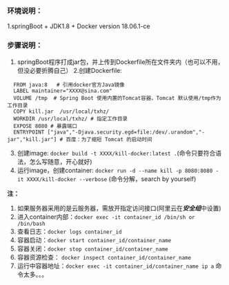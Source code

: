 ### 环境说明：
1.springBoot + JDK1.8 + Docker version 18.06.1-ce

### 步骤说明：
1. springBoot程序打成jar包，并上传到Dockerfile所在文件夹内（也可以不用，但没必要折腾自己）
2.创建Dockerfile:
  ```
    FROM java:8   # 引用docker官方Java镜像
    LABEL maintainer="XXXX@sina.com"
    VOLUME /tmp  # Spring Boot 使用内置的Tomcat容器，Tomcat 默认使用/tmp作为工作目录
    COPY kill.jar  /usr/local/txhz/
    WORKDIR /usr/local/txhz/ # 指定工作目录
    EXPOSE 8080 # 暴露端口
    ENTRYPOINT ["java","-Djava.security.egd=file:/dev/.urandom","-jar","kill.jar"] # 百度：为了缩短 Tomcat 的启动时间
  ```
3. 创建image: `docker build -t XXXX/kill-docker:latest .`(命令只要符合语法，怎么写随意，开心就好)  
4. 运行image，创建container: `docker run -d --name kill -p 8080:8080 -it XXXX/kill-docker --verbose` (命令分解，search by yourself)

**注：**
  1. 如果服务器采用的是云服务器，需放开指定访问接口(阿里云在***安全组***中设置)  
  2. 进入container内部：`docker exec -it container_id /bin/sh or /bin/bash`  
  3. 查看日志：`docker logs container_id`  
  4. 容器启动：`docker start container_id/container_name`  
  5. 容器关闭：`docker stop container_id/container_name`  
  6. 容器资源检查： `docker inspect container_id/container_name`  
  7. 运行中容器地址：`docker exec -it container_id/container_name ip a`
  命令太多。。。
  
